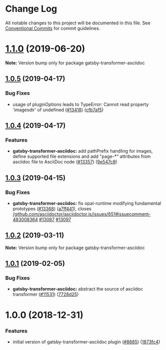# Change Log

All notable changes to this project will be documented in this file.
See [Conventional Commits](https://conventionalcommits.org) for commit guidelines.

# [1.1.0](https://github.com/gatsbyjs/gatsby/tree/master/packages/gatsby-transformer-asciidoc/compare/gatsby-transformer-asciidoc@1.0.5...gatsby-transformer-asciidoc@1.1.0) (2019-06-20)

**Note:** Version bump only for package gatsby-transformer-asciidoc

## [1.0.5](https://github.com/gatsbyjs/gatsby/tree/master/packages/gatsby-transformer-asciidoc/compare/gatsby-transformer-asciidoc@1.0.4...gatsby-transformer-asciidoc@1.0.5) (2019-04-17)

### Bug Fixes

- usage of pluginOptions leads to TypeError: Cannot read property 'imagesdir' of undefined ([#13418](https://github.com/gatsbyjs/gatsby/tree/master/packages/gatsby-transformer-asciidoc/issues/13418)) ([cfb7af5](https://github.com/gatsbyjs/gatsby/tree/master/packages/gatsby-transformer-asciidoc/commit/cfb7af5))

## [1.0.4](https://github.com/gatsbyjs/gatsby/tree/master/packages/gatsby-transformer-asciidoc/compare/gatsby-transformer-asciidoc@1.0.3...gatsby-transformer-asciidoc@1.0.4) (2019-04-17)

### Features

- **gatsby-transformer-asciidoc:** add pathPrefix handling for images, define supported file extensions and add "page-\*" attributes from asciidoc file to AsciiDoc node ([#13357](https://github.com/gatsbyjs/gatsby/tree/master/packages/gatsby-transformer-asciidoc/issues/13357)) ([9e547c8](https://github.com/gatsbyjs/gatsby/tree/master/packages/gatsby-transformer-asciidoc/commit/9e547c8))

## [1.0.3](https://github.com/gatsbyjs/gatsby/tree/master/packages/gatsby-transformer-asciidoc/compare/gatsby-transformer-asciidoc@1.0.2...gatsby-transformer-asciidoc@1.0.3) (2019-04-15)

### Bug Fixes

- **gatsby-transformer-asciidoc:** fix opal-runtime modifying fundamental prototypes ([#13368](https://github.com/gatsbyjs/gatsby/tree/master/packages/gatsby-transformer-asciidoc/issues/13368)) ([a7ff441](https://github.com/gatsbyjs/gatsby/tree/master/packages/gatsby-transformer-asciidoc/commit/a7ff441)), closes [/github.com/asciidoctor/asciidoctor.js/issues/651#issuecomment-483008364](https://github.com/gatsbyjs/gatsby/tree/master/packages/gatsby-transformer-asciidoc/issues/issuecomment-483008364) [#13087](https://github.com/gatsbyjs/gatsby/tree/master/packages/gatsby-transformer-asciidoc/issues/13087) [#13097](https://github.com/gatsbyjs/gatsby/tree/master/packages/gatsby-transformer-asciidoc/issues/13097)

## [1.0.2](https://github.com/gatsbyjs/gatsby/tree/master/packages/gatsby-transformer-asciidoc/compare/gatsby-transformer-asciidoc@1.0.1...gatsby-transformer-asciidoc@1.0.2) (2019-03-11)

**Note:** Version bump only for package gatsby-transformer-asciidoc

## [1.0.1](https://github.com/gatsbyjs/gatsby/tree/master/packages/gatsby-transformer-asciidoc/compare/gatsby-transformer-asciidoc@1.0.0...gatsby-transformer-asciidoc@1.0.1) (2019-02-05)

### Bug Fixes

- **gatsby-transformer-asciidoc:** abstract the source of asciidoc transformer ([#11531](https://github.com/gatsbyjs/gatsby/tree/master/packages/gatsby-transformer-asciidoc/issues/11531)) ([7728d25](https://github.com/gatsbyjs/gatsby/tree/master/packages/gatsby-transformer-asciidoc/commit/7728d25))

<a name="1.0.0"></a>

# 1.0.0 (2018-12-31)

### Features

- initial version of gatsby-transformer-asciidoc plugin ([#8885](https://github.com/gatsbyjs/gatsby/tree/master/packages/gatsby-transformer-asciidoc/issues/8885)) ([1873fc4](https://github.com/gatsbyjs/gatsby/tree/master/packages/gatsby-transformer-asciidoc/commit/1873fc4))
